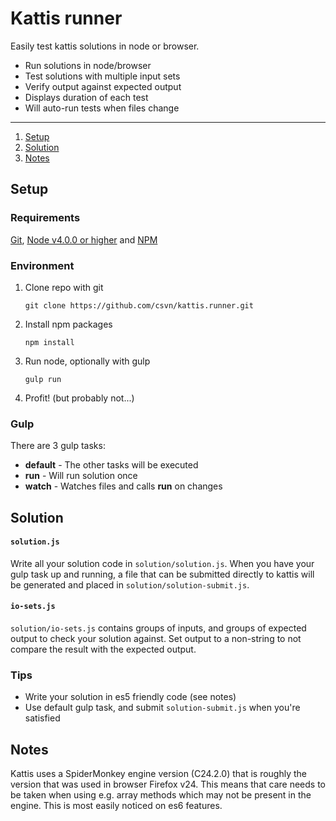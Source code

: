 # Kattis runner

Easily test kattis solutions in node or browser.

* Run solutions in node/browser
* Test solutions with multiple input sets
* Verify output against expected output
* Displays duration of each test
* Will auto-run tests when files change

----------------------

1. [Setup](#setup)
2. [Solution](#solution)
3. [Notes](#notes)


## Setup

### Requirements
[Git](https://git-scm.com/), [Node v4.0.0 or higher](https://nodejs.org/en/) and [NPM](https://www.npmjs.com/)

### Environment
1. Clone repo with git

    ```
    git clone https://github.com/csvn/kattis.runner.git
    ```

2. Install npm packages

    ```
    npm install
    ```

3. Run node, optionally with gulp

    ```
    gulp run
    ```

4. Profit! (but probably not...)

### Gulp
There are 3 gulp tasks:

* **default** - The other tasks will be executed
* **run** - Will run solution once
* **watch** - Watches files and calls **run** on changes


## Solution

#### `solution.js`
Write all your solution code in `solution/solution.js`. When you have your gulp task up and running, a file that can be submitted directly to kattis will be generated and placed in `solution/solution-submit.js`.

#### `io-sets.js`
`solution/io-sets.js` contains groups of inputs, and groups of expected output to check your solution against. Set output to a non-string to not compare the result with the expected output.

### Tips
* Write your solution in es5 friendly code (see notes)
* Use default gulp task, and submit `solution-submit.js` when you're satisfied


## Notes
Kattis uses a SpiderMonkey engine version (C24.2.0) that is roughly the version that was used in browser Firefox v24. This means that care needs to be taken when using e.g. array methods which may not be present in the engine. This is most easily noticed on es6 features.
